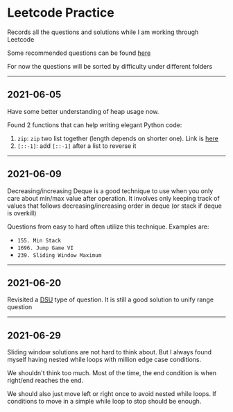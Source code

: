 # Leetcode Practice

Records all the questions and solutions while I am working through Leetcode

Some recommended questions can be found [here](https://github.com/diqing-SHU/leetcode-practice/blob/master/index.md)

For now the questions will be sorted by difficulty under different folders

---

## 2021-06-05

Have some better understanding of heap usage now.

Found 2 functions that can help writing elegant Python code:

1. `zip`: `zip` two list together (length depends on shorter one). Link is [here](https://www.w3schools.com/python/ref_func_zip.asp)
2. `[::-1]`: add `[::-1]` after a list to reverse it

---

## 2021-06-09

Decreasing/increasing Deque is a good technique to use when you only care about min/max value after operation. It involves only keeping track of values that follows decreasing/increasing order in deque (or stack if deque is overkill)

Questions from easy to hard often utilize this technique. Examples are:

- `155. Min Stack`
- `1696. Jump Game VI`
- `239. Sliding Window Maximum`

---

## 2021-06-20

Revisited a [DSU](https://en.wikipedia.org/wiki/Disjoint-set_data_structure#:~:text=In%20computer%20science,%20a%20disjoint,a%20set%20into%20disjoint%20subsets.) type of question. It is still a good solution to unify range question

---

## 2021-06-29

Sliding window solutions are not hard to think about. But I always found myself having nested while loops with million edge case conditions.

We shouldn't think too much. Most of the time, the end condition is when right/end reaches the end.

We should also just move left or right once to avoid nested while loops. If conditions to move in a simple while loop to stop should be enough.
